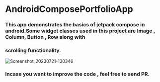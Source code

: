 # AndroidComposePortfolioApp

### This app demonstrates the basics of jetpack compose in android.Some widget classes used in this project are Image , Column, Button , Row along with
### scrolling functionality.
![Screenshot_20230721-130346](https://github.com/saikarthik1997/AndroidComposePortfolioApp/assets/35224619/6242df2b-f0fd-4cd9-a884-e08a484a794b)


### Incase you want to improve the code , feel free to send PR.

